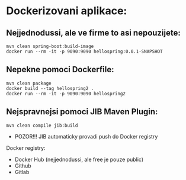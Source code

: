 # Dockerizovani aplikace:

## Nejjednodussi, ale ve firme to asi nepouzijete:

    mvn clean spring-boot:build-image
    docker run --rm -it -p 9090:9090 hellospring:0.0.1-SNAPSHOT

## Nepekne pomoci Dockerfile:

    mvn clean package
    docker build --tag hellospring2 .
    docker run --rm -it -p 9090:9090 hellospring2

## Nejspravnejsi pomoci JIB Maven Plugin:

    mvn clean compile jib:build

- POZOR!!! JIB automaticky provadi push do Docker registry

Docker registry:

- Docker Hub (nejjednodussi, ale free je pouze public)
- Github
- Gitlab
